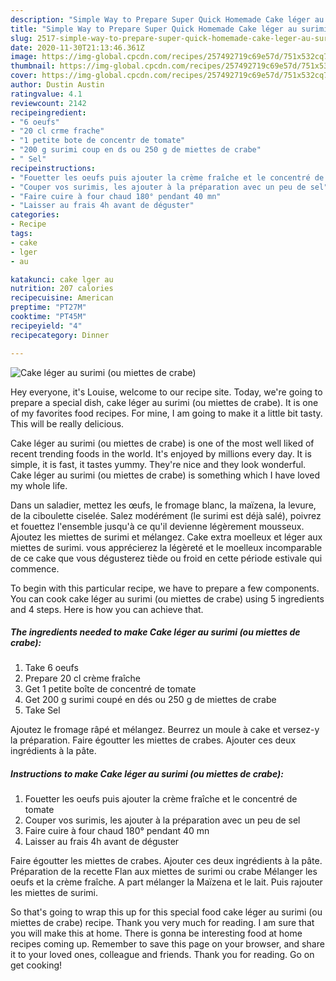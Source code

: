 ```yaml
---
description: "Simple Way to Prepare Super Quick Homemade Cake léger au surimi (ou miettes de crabe)"
title: "Simple Way to Prepare Super Quick Homemade Cake léger au surimi (ou miettes de crabe)"
slug: 2517-simple-way-to-prepare-super-quick-homemade-cake-leger-au-surimi-ou-miettes-de-crabe
date: 2020-11-30T21:13:46.361Z
image: https://img-global.cpcdn.com/recipes/257492719c69e57d/751x532cq70/cake-leger-au-surimi-ou-miettes-de-crabe-photo-principale-de-la-recette.jpg
thumbnail: https://img-global.cpcdn.com/recipes/257492719c69e57d/751x532cq70/cake-leger-au-surimi-ou-miettes-de-crabe-photo-principale-de-la-recette.jpg
cover: https://img-global.cpcdn.com/recipes/257492719c69e57d/751x532cq70/cake-leger-au-surimi-ou-miettes-de-crabe-photo-principale-de-la-recette.jpg
author: Dustin Austin
ratingvalue: 4.1
reviewcount: 2142
recipeingredient:
- "6 oeufs"
- "20 cl crme frache"
- "1 petite bote de concentr de tomate"
- "200 g surimi coup en ds ou 250 g de miettes de crabe"
- " Sel"
recipeinstructions:
- "Fouetter les oeufs puis ajouter la crème fraîche et le concentré de tomate"
- "Couper vos surimis, les ajouter à la préparation avec un peu de sel"
- "Faire cuire à four chaud 180° pendant 40 mn"
- "Laisser au frais 4h avant de déguster"
categories:
- Recipe
tags:
- cake
- lger
- au

katakunci: cake lger au 
nutrition: 207 calories
recipecuisine: American
preptime: "PT27M"
cooktime: "PT45M"
recipeyield: "4"
recipecategory: Dinner

---
```



![Cake léger au surimi (ou miettes de crabe)](https://img-global.cpcdn.com/recipes/257492719c69e57d/751x532cq70/cake-leger-au-surimi-ou-miettes-de-crabe-photo-principale-de-la-recette.jpg)

Hey everyone, it's Louise, welcome to our recipe site. Today, we're going to prepare a special dish, cake léger au surimi (ou miettes de crabe). It is one of my favorites food recipes. For mine, I am going to make it a little bit tasty. This will be really delicious.

Cake léger au surimi (ou miettes de crabe) is one of the most well liked of recent trending foods in the world. It's enjoyed by millions every day. It is simple, it is fast, it tastes yummy. They're nice and they look wonderful. Cake léger au surimi (ou miettes de crabe) is something which I have loved my whole life.

Dans un saladier, mettez les œufs, le fromage blanc, la maïzena, la levure, de la ciboulette ciselée. Salez modérément (le surimi est déjà salé), poivrez et fouettez l&#39;ensemble jusqu&#39;à ce qu&#39;il devienne légèrement mousseux. Ajoutez les miettes de surimi et mélangez. Cake extra moelleux et léger aux miettes de surimi. vous apprécierez la légèreté et le moelleux incomparable de ce cake que vous dégusterez tiède ou froid en cette période estivale qui commence.


To begin with this particular recipe, we have to prepare a few components. You can cook cake léger au surimi (ou miettes de crabe) using 5 ingredients and 4 steps. Here is how you can achieve that.

<!--inarticleads1-->

##### The ingredients needed to make Cake léger au surimi (ou miettes de crabe):

1. Take 6 oeufs
1. Prepare 20 cl crème fraîche
1. Get 1 petite boîte de concentré de tomate
1. Get 200 g surimi coupé en dés ou 250 g de miettes de crabe
1. Take  Sel


Ajoutez le fromage râpé et mélangez. Beurrez un moule à cake et versez-y la préparation. Faire égoutter les miettes de crabes. Ajouter ces deux ingrédients à la pâte. 

<!--inarticleads2-->

##### Instructions to make Cake léger au surimi (ou miettes de crabe):

1. Fouetter les oeufs puis ajouter la crème fraîche et le concentré de tomate
1. Couper vos surimis, les ajouter à la préparation avec un peu de sel
1. Faire cuire à four chaud 180° pendant 40 mn
1. Laisser au frais 4h avant de déguster


Faire égoutter les miettes de crabes. Ajouter ces deux ingrédients à la pâte. Préparation de la recette Flan aux miettes de surimi ou crabe Mélanger les oeufs et la crème fraîche. A part mélanger la Maïzena et le lait. Puis rajouter les miettes de surimi. 

So that's going to wrap this up for this special food cake léger au surimi (ou miettes de crabe) recipe. Thank you very much for reading. I am sure that you will make this at home. There is gonna be interesting food at home recipes coming up. Remember to save this page on your browser, and share it to your loved ones, colleague and friends. Thank you for reading. Go on get cooking!
